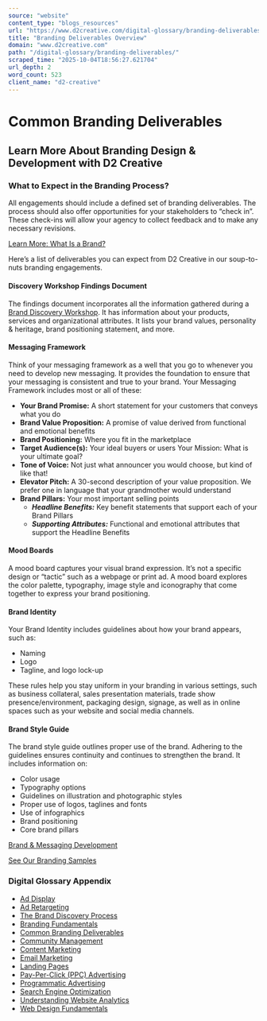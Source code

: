 ```yaml
---
source: "website"
content_type: "blogs_resources"
url: "https://www.d2creative.com/digital-glossary/branding-deliverables/"
title: "Branding Deliverables Overview"
domain: "www.d2creative.com"
path: "/digital-glossary/branding-deliverables/"
scraped_time: "2025-10-04T18:56:27.621704"
url_depth: 2
word_count: 523
client_name: "d2-creative"
---
```


# Common Branding Deliverables

## Learn More About Branding Design & Development with D2 Creative

### What to Expect in the Branding Process?

All engagements should include a defined set of branding deliverables. The process should also offer opportunities for your stakeholders to “check in”. These check-ins will allow your agency to collect feedback and to make any necessary revisions.

[Learn More: What Is a Brand?](https://www.d2creative.com/digital-glossary/branding-fundamentals/)

Here’s a list of deliverables you can expect from D2 Creative in our soup-to-nuts branding engagements.

#### Discovery Workshop Findings Document

The findings document incorporates all the information gathered during a [Brand Discovery Workshop](https://www.d2creative.com/digital-glossary/brand-discovery/). It has information about your products, services and organizational attributes. It lists your brand values, personality & heritage, brand positioning statement, and more.

#### Messaging Framework

Think of your messaging framework as a well that you go to whenever you need to develop new messaging. It provides the foundation to ensure that your messaging is consistent and true to your brand. Your Messaging Framework includes most or all of these:

*   **Your Brand Promise:** A short statement for your customers that conveys what you do
*   **Brand Value Proposition:** A promise of value derived from functional and emotional benefits
*   **Brand Positioning:** Where you fit in the marketplace
*   **Target Audience(s):** Your ideal buyers or users Your Mission: What is your ultimate goal?
*   **Tone of Voice:** Not just what announcer you would choose, but kind of like that!
*   **Elevator Pitch:** A 30-second description of your value proposition. We prefer one in language that your grandmother would understand
*   **Brand Pillars:** Your most important selling points  
    *   **_Headline Benefits:_** Key benefit statements that support each of your Brand Pillars
    *   _**Supporting Attributes:**_ Functional and emotional attributes that support the Headline Benefits

#### Mood Boards

A mood board captures your visual brand expression. It’s not a specific design or “tactic” such as a webpage or print ad. A mood board explores the color palette, typography, image style and iconography that come together to express your brand positioning.

#### Brand Identity

Your Brand Identity includes guidelines about how your brand appears, such as:

*   Naming
*   Logo
*   Tagline, and logo lock-up

These rules help you stay uniform in your branding in various settings, such as business collateral, sales presentation materials, trade show presence/environment, packaging design, signage, as well as in online spaces such as your website and social media channels.

#### Brand Style Guide

The brand style guide outlines proper use of the brand. Adhering to the guidelines ensures continuity and continues to strengthen the brand. It includes information on:

*   Color usage
*   Typography options
*   Guidelines on illustration and photographic styles
*   Proper use of logos, taglines and fonts
*   Use of infographics
*   Brand positioning
*   Core brand pillars

[Brand & Messaging Development](/capabilities/brand-and-messaging-development/)

[See Our Branding Samples](https://go.d2creative.com/d2-branding-examples/)

### Digital Glossary Appendix

*   [Ad Display](https://www.d2creative.com/digital-glossary/ad-display/)
*   [Ad Retargeting](https://www.d2creative.com/digital-glossary/ad-retargeting/)
*   [The Brand Discovery Process](https://www.d2creative.com/digital-glossary/brand-discovery/)
*   [Branding Fundamentals](https://www.d2creative.com/digital-glossary/branding-fundamentals/)
*   [Common Branding Deliverables](https://www.d2creative.com/digital-glossary/branding-deliverables/)
*   [Community Management](https://www.d2creative.com/digital-glossary/community-management/)
*   [Content Marketing](https://www.d2creative.com/digital-glossary/content-marketing/)
*   [Email Marketing](https://www.d2creative.com/digital-glossary/email-marketing/)
*   [Landing Pages](https://www.d2creative.com/digital-glossary/landing-pages/)
*   [Pay-Per-Click (PPC) Advertising](https://www.d2creative.com/digital-glossary/pay-per-click-advertising/)
*   [Programmatic Advertising](https://www.d2creative.com/digital-glossary/programmatic-advertising/)
*   [Search Engine Optimization](https://www.d2creative.com/digital-glossary/search-engine-optimization/)
*   [Understanding Website Analytics](https://www.d2creative.com/digital-glossary/understanding-website-analytics/)
*   [Web Design Fundamentals](https://www.d2creative.com/digital-glossary/web-design-fundamentals/)